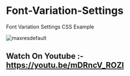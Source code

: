 # Font-Variation-Settings
Font Variation Settings CSS Example

![maxresdefault](https://user-images.githubusercontent.com/26626045/57391160-c95c7180-7172-11e9-8dc6-429e6fbcbb9b.jpg)

## Watch On Youtube :- https://youtu.be/mDRncV_ROZI
